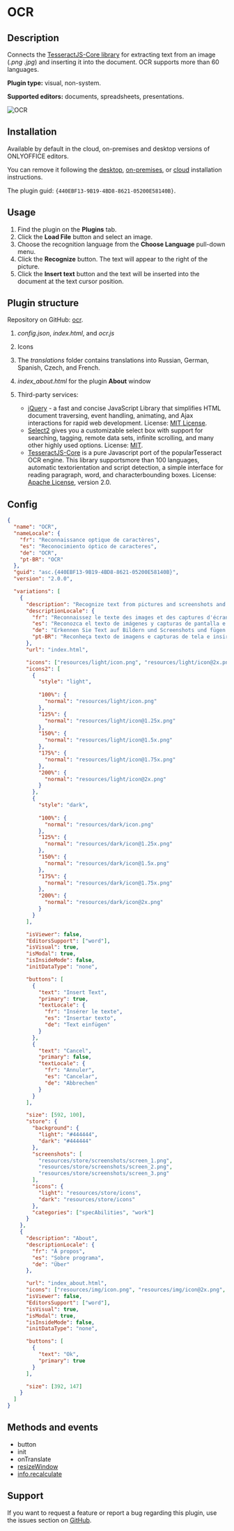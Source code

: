 # OCR

## Description

Connects the [TesseractJS-Core library](https://tesseract.projectnaptha.com/) for extracting text from an image (*.png* *.jpg*) and inserting it into the document. OCR supports more than 60 languages.

**Plugin type:** visual, non-system.

**Supported editors:** documents, spreadsheets, presentations.

![OCR](/assets/images/plugins/gifs/ocr.gif)

## Installation

Available by default in the cloud, on-premises and desktop versions of ONLYOFFICE editors.

You can remove it following the [desktop](../../docs/plugin-and-macros/tutorials/installing/onlyoffice-desktop-editors.md), [on-premises](../../docs/plugin-and-macros/tutorials/installing/onlyoffice-docs-on-premises.md), or [cloud](../../docs/plugin-and-macros/tutorials/installing/onlyoffice-cloud.md) installation instructions.

The plugin guid: `{440EBF13-9B19-4BD8-8621-05200E58140B}`.

## Usage

1. Find the plugin on the **Plugins** tab.
2. Click the **Load File** button and select an image.
3. Choose the recognition language from the **Choose Language** pull-down menu.
4. Click the **Recognize** button. The text will appear to the right of the picture.
5. Click the **Insert text** button and the text will be inserted into the document at the text cursor position.

## Plugin structure

Repository on GitHub: [ocr](https://github.com/ONLYOFFICE/onlyoffice.github.io/tree/master/sdkjs-plugins/content/ocr).

1. *config.json*, *index.html*, and *ocr.js*

2. Icons

3. The *translations* folder contains translations into Russian, German, Spanish, Czech, and French.

4. *index\_about.html* for the plugin **About** window

5. Third-party services:

   - [jQuery](https://jquery.com) - a fast and concise JavaScript Library that simplifies HTML document traversing, event handling, animating, and Ajax interactions for rapid web development. License: [MIT License](https://github.com/ONLYOFFICE/onlyoffice.github.io/blob/master/sdkjs-plugins/content/ocr/licenses/jQuery.license).
   - [Select2](https://select2.org/) gives you a customizable select box with support for searching, tagging, remote data sets, infinite scrolling, and many other highly used options. License: [MIT](https://github.com/ONLYOFFICE/onlyoffice.github.io/blob/master/sdkjs-plugins/content/ocr/licenses/Select2.license).
   - [TesseractJS-Core](https://tesseract.projectnaptha.com/) is a pure Javascript port of the popularTesseract OCR engine. This library supportsmore than 100 languages, automatic textorientation and script detection, a simple interface for reading paragraph, word, and characterbounding boxes. License: [Apache License](https://github.com/ONLYOFFICE/onlyoffice.github.io/blob/master/sdkjs-plugins/content/ocr/licenses/Tesseract.license), version 2.0.

## Config

``` json
{
  "name": "OCR",
  "nameLocale": {
    "fr": "Reconnaissance optique de caractères",
    "es": "Reconocimiento óptico de caracteres",
    "de": "OCR",
    "pt-BR": "OCR"
  },
  "guid": "asc.{440EBF13-9B19-4BD8-8621-05200E58140B}",
  "version": "2.0.0",

  "variations": [
    {
      "description": "Recognize text from pictures and screenshots and insert it into your documents.",
      "descriptionLocale": {
        "fr": "Reconnaissez le texte des images et des captures d'écran et insérez-le dans vos documents.",
        "es": "Reconozca el texto de imágenes y capturas de pantalla e insértelo en sus documentos.",
        "de": "Erkennen Sie Text auf Bildern und Screenshots und fügen Sie ihn in Ihre Dokumente ein.",
        "pt-BR": "Reconheça texto de imagens e capturas de tela e insira-o em seus documentos."
      },
      "url": "index.html",

      "icons": ["resources/light/icon.png", "resources/light/icon@2x.png"],
      "icons2": [
        {
          "style": "light",
                    
          "100%": {
            "normal": "resources/light/icon.png"
          },
          "125%": {
            "normal": "resources/light/icon@1.25x.png"
          },
          "150%": {
            "normal": "resources/light/icon@1.5x.png"
          },
          "175%": {
            "normal": "resources/light/icon@1.75x.png"
          },
          "200%": {
            "normal": "resources/light/icon@2x.png"
          }
        },
        {
          "style": "dark",
                    
          "100%": {
            "normal": "resources/dark/icon.png"
          },
          "125%": {
            "normal": "resources/dark/icon@1.25x.png"
          },
          "150%": {
            "normal": "resources/dark/icon@1.5x.png"
          },
          "175%": {
            "normal": "resources/dark/icon@1.75x.png"
          },
          "200%": {
            "normal": "resources/dark/icon@2x.png"
          }
        }
      ],

      "isViewer": false,
      "EditorsSupport": ["word"],
      "isVisual": true,
      "isModal": true,
      "isInsideMode": false,
      "initDataType": "none",

      "buttons": [
        {
          "text": "Insert Text",
          "primary": true,
          "textLocale": {
            "fr": "Insérer le texte",
            "es": "Insertar texto",
            "de": "Text einfügen"
          }
        },
        {
          "text": "Cancel",
          "primary": false,
          "textLocale": {
            "fr": "Annuler",
            "es": "Cancelar",
            "de": "Abbrechen"
          }
        }
      ],

      "size": [592, 100],
      "store": {
        "background": {
          "light": "#444444",
          "dark": "#444444"
        },
        "screenshots": [
          "resources/store/screenshots/screen_1.png",
          "resources/store/screenshots/screen_2.png",
          "resources/store/screenshots/screen_3.png"
        ],
        "icons": {
          "light": "resources/store/icons",
          "dark": "resources/store/icons"
        },
        "categories": ["specAbilities", "work"]
      }
    },
    {
      "description": "About",
      "descriptionLocale": {
        "fr": "À propos",
        "es": "Sobre programa",
        "de": "Über"
      },

      "url": "index_about.html",
      "icons": ["resources/img/icon.png", "resources/img/icon@2x.png", "resources/img/icon2.png", "resources/img/icon2@2x.png"],
      "isViewer": false,
      "EditorsSupport": ["word"],
      "isVisual": true,
      "isModal": true,
      "isInsideMode": false,
      "initDataType": "none",

      "buttons": [
        {
          "text": "Ok",
          "primary": true
        }
      ],

      "size": [392, 147]
    }
  ]
}
```

## Methods and events

- button
- init
- onTranslate
- [resizeWindow](../../docs/plugin-and-macros/interacting-with-editors/methods/text-document-api/Plugin/Methods/resizeWindow.md)
- [info.recalculate](../../docs/plugin-and-macros/interacting-with-editors/overview/how-to-call-commands.md#recalculate)

## Support

If you want to request a feature or report a bug regarding this plugin, use the issues section on [GitHub](https://github.com/ONLYOFFICE/onlyoffice.github.io/issues).
